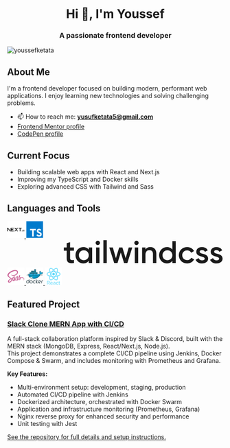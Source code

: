 <h1 align="center">Hi 👋, I'm Youssef</h1>
<h3 align="center">A passionate frontend developer</h3>

<p align="left"> <img src="https://komarev.com/ghpvc/?username=youssefketata&label=Profile%20views&color=0e75b6&style=flat" alt="youssefketata" /> </p>

## About Me

I'm a frontend developer focused on building modern, performant web applications. I enjoy learning new technologies and solving challenging problems.

- 📫 How to reach me: **yusufketata5@gmail.com**
- [Frontend Mentor profile](https://www.frontendmentor.io/profile/youssefKetata)
- [CodePen profile](https://codepen.io/youssef5)

## Current Focus

- Building scalable web apps with React and Next.js
- Improving my TypeScript and Docker skills
- Exploring advanced CSS with Tailwind and Sass

## Languages and Tools

<p align="left">
  <a href="https://nextjs.org/" target="_blank" rel="noreferrer">
    <img src="https://raw.githubusercontent.com/devicons/devicon/master/icons/nextjs/nextjs-original-wordmark.svg" alt="nextjs" width="40" height="40"/>
  </a>
  <a href="https://www.typescriptlang.org/" target="_blank" rel="noreferrer">
    <img src="https://raw.githubusercontent.com/devicons/devicon/master/icons/typescript/typescript-original.svg" alt="typescript" width="40" height="40"/>
  </a>
  <a href="https://tailwindcss.com/" target="_blank" rel="noreferrer">
    <svg viewBox="0 0 167 21" fill="none" class="h-5 text-black dark:text-white"><path class="fill-sky-400" d="M17.183 0C12.6 0 9.737 2.291 8.59 6.873c1.719-2.29 3.723-3.15 6.014-2.577 1.307.326 2.242 1.274 3.275 2.324 1.685 1.71 3.635 3.689 7.894 3.689 4.582 0 7.445-2.291 8.591-6.872-1.718 2.29-3.723 3.15-6.013 2.576-1.308-.326-2.243-1.274-3.276-2.324C23.39 1.98 21.44 0 17.183 0ZM8.59 10.309C4.01 10.309 1.145 12.6 0 17.182c1.718-2.291 3.723-3.15 6.013-2.577 1.308.326 2.243 1.274 3.276 2.324 1.685 1.71 3.635 3.689 7.894 3.689 4.582 0 7.445-2.29 8.59-6.872-1.718 2.29-3.722 3.15-6.013 2.577-1.307-.327-2.242-1.276-3.276-2.325-1.684-1.71-3.634-3.689-7.893-3.689Z"></path><path fill="currentColor" d="M51.547 8.688h-3v5.803c0 1.548 1.016 1.524 3 1.427v2.346c-4.015.483-5.611-.629-5.611-3.773V8.688H43.71V6.172h2.225V2.925l2.612-.774v4.021h2.998v2.516Zm11.43-2.516h2.61v12.092h-2.61v-1.741c-.92 1.28-2.346 2.055-4.233 2.055-3.288 0-6.021-2.78-6.021-6.36 0-3.603 2.733-6.36 6.021-6.36 1.886 0 3.313.774 4.233 2.032V6.172Zm-3.821 9.915c2.176 0 3.82-1.62 3.82-3.87 0-2.248-1.644-3.868-3.82-3.868-2.177 0-3.821 1.62-3.821 3.869s1.644 3.87 3.82 3.87ZM69.94 4.36a1.687 1.687 0 0 1-1.668-1.669c.002-.443.179-.868.491-1.18a1.662 1.662 0 0 1 2.354 0c.312.312.49.737.491 1.18 0 .895-.75 1.669-1.668 1.669Zm-1.306 13.905V6.172h2.612v12.092h-2.612Zm5.635 0V.609h2.611v17.654H74.27ZM93.834 6.172h2.757l-3.797 12.092h-2.563l-2.516-8.15-2.539 8.15h-2.563L78.816 6.172h2.757l2.346 8.343 2.54-8.343h2.49l2.514 8.343 2.37-8.343ZM99.83 4.36c-.92 0-1.669-.774-1.669-1.669.002-.443.18-.868.492-1.18a1.661 1.661 0 0 1 2.354 0c.313.312.49.737.492 1.18 0 .895-.75 1.669-1.669 1.669Zm-1.306 13.905V6.172h2.612v12.092h-2.612ZM110.52 5.858c2.708 0 4.643 1.838 4.643 4.982v7.423h-2.612v-7.158c0-1.838-1.064-2.804-2.708-2.804-1.717 0-3.071 1.015-3.071 3.482v6.48h-2.612V6.174h2.612V7.72c.798-1.257 2.103-1.862 3.748-1.862Zm17.024-4.522h2.612v16.927h-2.612v-1.741c-.918 1.282-2.345 2.055-4.231 2.055-3.289 0-6.022-2.78-6.022-6.36 0-3.603 2.733-6.36 6.022-6.36 1.886 0 3.313.774 4.231 2.032V1.336Zm-3.821 14.751c2.177 0 3.821-1.62 3.821-3.87 0-2.248-1.644-3.868-3.821-3.868-2.176 0-3.82 1.62-3.82 3.869s1.644 3.87 3.82 3.87Zm15.187 2.49c-3.651 0-6.384-2.78-6.384-6.36 0-3.602 2.733-6.359 6.384-6.359 2.37 0 4.426 1.233 5.393 3.12l-2.249 1.306c-.532-1.137-1.717-1.863-3.168-1.863-2.128 0-3.748 1.62-3.748 3.797 0 2.176 1.62 3.797 3.748 3.797 1.451 0 2.636-.75 3.216-1.863l2.249 1.282c-1.015 1.91-3.071 3.144-5.441 3.144Zm9.746-9.068c0 2.201 6.505.87 6.505 5.345 0 2.419-2.104 3.724-4.716 3.724-2.418 0-4.159-1.089-4.933-2.83l2.249-1.305c.387 1.088 1.355 1.74 2.684 1.74 1.161 0 2.056-.386 2.056-1.354 0-2.151-6.505-.942-6.505-5.27 0-2.274 1.959-3.701 4.425-3.701 1.983 0 3.628.92 4.474 2.515l-2.2 1.233c-.436-.943-1.283-1.378-2.274-1.378-.943 0-1.765.41-1.765 1.281Zm11.148 0c0 2.201 6.505.87 6.505 5.345 0 2.419-2.104 3.724-4.716 3.724-2.418 0-4.158-1.089-4.933-2.83l2.249-1.305c.387 1.088 1.354 1.74 2.684 1.74 1.161 0 2.056-.386 2.056-1.354 0-2.151-6.505-.942-6.505-5.27 0-2.274 1.959-3.701 4.426-3.701 1.982 0 3.627.92 4.473 2.515l-2.2 1.233c-.435-.943-1.282-1.378-2.273-1.378-.944 0-1.766.41-1.766 1.281Z"></path></svg>
  </a>
  <a href="https://sass-lang.com/" target="_blank" rel="noreferrer">
    <img src="https://raw.githubusercontent.com/devicons/devicon/master/icons/sass/sass-original.svg" alt="sass" width="40" height="40"/>
  </a>
  <a href="https://www.docker.com/" target="_blank" rel="noreferrer">
    <img src="https://raw.githubusercontent.com/devicons/devicon/master/icons/docker/docker-original-wordmark.svg" alt="docker" width="40" height="40"/>
  </a>
  <a href="https://reactjs.org/" target="_blank" rel="noreferrer">
    <img src="https://raw.githubusercontent.com/devicons/devicon/master/icons/react/react-original-wordmark.svg" alt="react" width="40" height="40"/>
  </a>
</p>

## Featured Project

### [Slack Clone MERN App with CI/CD](https://github.com/youssefKetata/slack-cicd)

A full-stack collaboration platform inspired by Slack & Discord, built with the MERN stack (MongoDB, Express, React/Next.js, Node.js).  
This project demonstrates a complete CI/CD pipeline using Jenkins, Docker Compose & Swarm, and includes monitoring with Prometheus and Grafana.

**Key Features:**

- Multi-environment setup: development, staging, production
- Automated CI/CD pipeline with Jenkins
- Dockerized architecture, orchestrated with Docker Swarm
- Application and infrastructure monitoring (Prometheus, Grafana)
- Nginx reverse proxy for enhanced security and performance
- Unit testing with Jest

[See the repository for full details and setup instructions.](https://github.com/youssefKetata/slack-cicd)
